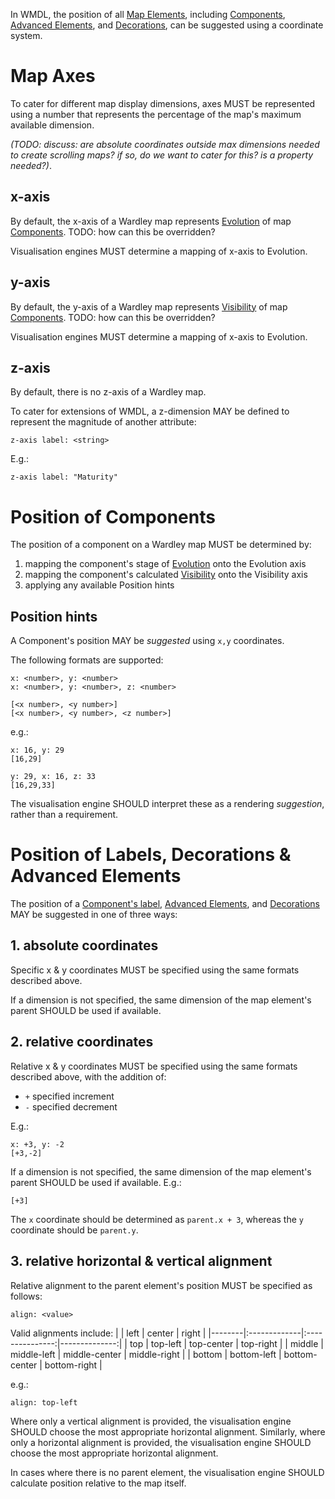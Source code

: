 In WMDL, the position of all [Map Elements](Elements.md), including [Components](Components.md),
[Advanced Elements](Advanced-Elements.md), and [Decorations](Decorations.md), can be suggested using a
coordinate system.

# Map Axes
To cater for different map display dimensions, axes MUST be represented using a number that represents the
percentage of the map's maximum available dimension.

_(TODO: discuss: are absolute coordinates outside max dimensions needed to create scrolling maps? if so, do we
want to cater for this?  is a property needed?)_.

## x-axis
By default, the x-axis of a Wardley map represents [Evolution](Evolution.md) of map [Components](Component.md).
TODO: how can this be overridden?

Visualisation engines MUST determine a mapping of x-axis to Evolution.

## y-axis
By default, the y-axis of a Wardley map represents [Visibility](Visibility.md) of map [Components](Component.md).
TODO: how can this be overridden?

Visualisation engines MUST determine a mapping of x-axis to Evolution.

## z-axis
By default, there is no z-axis of a Wardley map.

To cater for extensions of WMDL, a z-dimension MAY be defined to represent the magnitude of another attribute:

    z-axis label: <string>

E.g.:

    z-axis label: "Maturity"

# Position of Components
The position of a component on a Wardley map MUST be determined by:

1. mapping the component's stage of [Evolution](Evolution.md) onto the Evolution axis
2. mapping the component's calculated [Visibility](Visibility.md) onto the Visibility axis
3. applying any available Position hints

## Position hints
A Component's position MAY be _suggested_ using `x,y` coordinates.

The following formats are supported:

    x: <number>, y: <number>
    x: <number>, y: <number>, z: <number>

    [<x number>, <y number>]
    [<x number>, <y number>, <z number>]

e.g.:

    x: 16, y: 29
    [16,29]

    y: 29, x: 16, z: 33
    [16,29,33]

The visualisation engine SHOULD interpret these as a rendering _suggestion_, rather than a requirement.

# Position of Labels, Decorations & Advanced Elements
The position of a [Component's label](Component.md), [Advanced Elements](Advanced-Elements.md), and
[Decorations](Decorations.md) MAY be suggested in one of three ways:

## 1. absolute coordinates
Specific x & y coordinates MUST be specified using the same formats described above.

If a dimension is not specified, the same dimension of the map element's parent SHOULD be used if available.

## 2. relative coordinates
Relative x & y coordinates MUST be specified using the same formats described above, with the addition of:

 - `+` specified increment
 - `-` specified decrement

E.g.:

    x: +3, y: -2
    [+3,-2]

If a dimension is not specified, the same dimension of the map element's parent SHOULD be used if available.
E.g.:

    [+3]

The `x` coordinate should be determined as `parent.x + 3`, whereas the `y` coordinate should be `parent.y`.

## 3. relative horizontal & vertical alignment

Relative alignment to the parent element's position MUST be specified as follows:

    align: <value>

Valid alignments include:
|        | left         |     center      |         right |
|--------|:-------------|:---------------:|--------------:|
| top    | top-left     |   top-center    |     top-right |
| middle | middle-left  |  middle-center  |  middle-right |
| bottom | bottom-left  |  bottom-center  |  bottom-right |

e.g.:

    align: top-left

Where only a vertical alignment is provided, the visualisation engine SHOULD choose the most appropriate
horizontal alignment.  Similarly, where only a horizontal alignment is provided, the visualisation engine
SHOULD choose the most appropriate horizontal alignment.

In cases where there is no parent element, the visualisation engine SHOULD calculate position relative to
the map itself.
